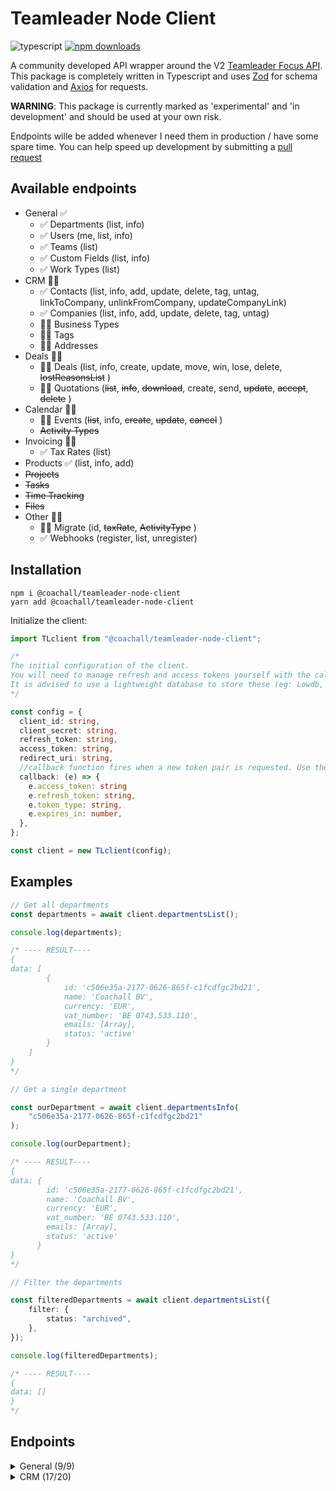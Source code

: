 # Teamleader Node Client

![](https://img.shields.io/github/languages/top/Coachall/teamleader-node-client "typescript") [![](https://img.shields.io/npm/dm/@coachall/teamleader-node-client "npm downloads")](https://www.npmjs.com/package/@coachall/teamleader-node-client)

A community developed API wrapper around the V2 [Teamleader Focus API](https://developer.teamleader.eu/). This package is completely written in Typescript and uses [Zod](https://github.com/colinhacks/zod) for schema validation and [Axios](https://axios-http.com/) for requests.

**WARNING**: This package is currently marked as 'experimental' and 'in development' and should be used at your own risk.

Endpoints wille be added whenever I need them in production / have some spare time. You can help speed up development by submitting a [pull request](https://github.com/Coachall/teamleader-node-client/pulls)

## Available endpoints

- General ✅
  - ✅ Departments (list, info)
  - ✅ Users (me, list, info)
  - ✅ Teams (list)
  - ✅ Custom Fields (list, info)
  - ✅ Work Types (list)
- CRM 👷‍♂️
  - ✅ Contacts (list, info, add, update, delete, tag, untag, linkToCompany, unlinkFromCompany, updateCompanyLink)
  - ✅ Companies (list, info, add, update, delete, tag, untag)
  - 👷‍♂️ Business Types
  - 👷‍♂️ Tags
  - 👷‍♂️ Addresses
- Deals 👷‍♂️
  - 👷‍♂️ Deals (list, info, create, update, move, win, lose, delete, ~~lostReasonsList~~ )
  - 👷‍♂️ Quotations (~~list~~, ~~info~~, ~~download~~, create, send, ~~update~~, ~~accept~~, ~~delete~~ )
- Calendar 👷‍♂️
  - 👷‍♂️ Events (~~list~~, info, ~~create~~, ~~update~~, ~~cancel~~ )
  - ~~Activity Types~~
- Invoicing 👷‍♂️
  - ✅ Tax Rates (list)
- Products ✅ (list, info, add)
- ~~Projects~~
- ~~Tasks~~
- ~~Time Tracking~~
- ~~Files~~
- Other 👷‍♂️
  - 👷‍♂️ Migrate (id, ~~taxRate~~, ~~ActivityType~~ )
  - ✅ Webhooks (register, list, unregister)

## Installation

```console
npm i @coachall/teamleader-node-client
yarn add @coachall/teamleader-node-client
```

Initialize the client:

```typescript
import TLclient from "@coachall/teamleader-node-client";

/*
The initial configuration of the client.
You will need to manage refresh and access tokens yourself with the callback function.
It is advised to use a lightweight database to store these (eg: Lowdb, SQLite)
*/

const config = {
  client_id: string,
  client_secret: string,
  refresh_token: string,
  access_token: string,
  redirect_uri: string,
  //callback function fires when a new token pair is requested. Use the results to overwrite the refresh_token and access_token above
  callback: (e) => {
    e.access_token: string
    e.refresh_token: string,
    e.token_type: string,
    e.expires_in: number,
  },
};

const client = new TLclient(config);
```

## Examples

```typescript
// Get all departments
const departments = await client.departmentsList();

console.log(departments);

/* ---- RESULT----
{
data: [
        {
            id: 'c506e35a-2177-0626-865f-c1fcdfgc2bd21',
            name: 'Coachall BV',
            currency: 'EUR',
            vat_number: 'BE 0743.533.110',
            emails: [Array],
            status: 'active'
        }
    ]
}
*/

// Get a single department

const ourDepartment = await client.departmentsInfo(
	"c506e35a-2177-0626-865f-c1fcdfgc2bd21"
);

console.log(ourDepartment);

/* ---- RESULT----
{
data: {
        id: 'c506e35a-2177-0626-865f-c1fcdfgc2bd21',
        name: 'Coachall BV',
        currency: 'EUR',
        vat_number: 'BE 0743.533.110',
        emails: [Array],
        status: 'active'
      }
}
*/

// Filter the departments

const filteredDepartments = await client.departmentsList({
	filter: {
		status: "archived",
	},
});

console.log(filteredDepartments);

/* ---- RESULT----
{
data: []
}
*/
```

## Endpoints

<details><summary>General (9/9)</summary>
<p>

### Departments

Departments are used to split quotations and invoices for different legal entities or within one organisation.
https://developer.teamleader.eu/#/reference/general/departments

#### List

Get a list of departments.
https://developer.teamleader.eu/#/reference/general/departments/departments.list

```typescript
const departments: Promise<DepartmentsListResponse> = await client.departmentsList(params?: DepartmentsListParams);
```

#### Info

Get details for a single department. https://developer.teamleader.eu/#/reference/general/departments/departments.info

```typescript
const departmentsInfo: Promise<DepartmentsInfoResponse> = await client.departmentsList(id: Uuid);
```

---

### Users

Users are co-workers in a Teamleader account.
https://developer.teamleader.eu/#/reference/general/users

#### Me

Get the current authenticated user.
https://developer.teamleader.eu/#/reference/general/users/users.me

```typescript
const me: Promise<UsersMe> = await client.usersMe();
```

#### List

Get a list of all users. https://developer.teamleader.eu/#/reference/general/users/users.list

```typescript
const userList: Promise<UsersList> = await client.usersList(params?: UsersListParams);
```

#### Info

Get details for a single user. https://developer.teamleader.eu/#/reference/general/users/users.info

```typescript
const userInfo: Promise<UsersInfo> = await client.usersInfo(id: Uuid);
```

---

### Teams

https://developer.teamleader.eu/#/reference/general/teams

#### List

Get a list of all teams. https://developer.teamleader.eu/#/reference/general/users/teams.list

```typescript
const teams: Promise<TeamsList> = await client.teamsList();
```

---

### Custom Fields

Custom fields are used to add additional data/properties to entities within Teamleader.
https://developer.teamleader.eu/#/reference/general/custom-fields

#### List

Get a list of all the definitions of custom fields. https://developer.teamleader.eu/#/reference/general/custom-fields/customfielddefinitions.list

```typescript
const customfields: Promise<CustomFieldDefinitionsList> = await client.customFieldDefinitionsList(params?: CustomFieldDefinitionsListParams);
```

#### Info

Get info about a specific custom field definition. https://developer.teamleader.eu/#/reference/general/custom-fields/customfielddefinitions.info

```typescript
const customfieldInfo: Promise<CustomFieldDefinitionsInfo> = await client.customFieldDefinitionsInfo(id: Uuid);
```

---

### Work Types

Work types define the type of work for events or time tracking. Hourly rates can be added to work types, so that the work can be billed to a customer. https://developer.teamleader.eu/#/reference/general/work-types

#### List

Get a list of all the definitions of custom fields. https://developer.teamleader.eu/#/reference/general/work-types/worktypes.list

```typescript
const worktypes: Promise<WorkTypesList> = await client.workTypesList(params?: WorkTypesListParams);
```

</p>
</details>
<details><summary>CRM (17/20)</summary>
<p>

### Contacts

Contacts are physical entities who are added to your CRM database. Contacts might be linked to one or more companies. https://developer.teamleader.eu/#/reference/crm/contacts/contacts.list

#### List

Get a list of contacts. https://developer.teamleader.eu/#/reference/crm/contacts/contacts.list

```typescript
const contacts: Promise<ContactsListResponse> = await client.contactsList(params?: ContactsListParams);
```

#### Info

Get details for a single contact. https://developer.teamleader.eu/#/reference/crm/contacts/contacts.info

```typescript
const contact: Promise<ContactsInfoResponse> = await client.contactsInfo(id: Uuid);
```

#### Add

Add a new contact. https://developer.teamleader.eu/#/reference/crm/contacts/contacts.add

```typescript
const addContact: Promise<contactsAddResponse> = await client.contactsAdd(body: ContactsAdd);
```

#### Update

Update a contact. https://developer.teamleader.eu/#/reference/crm/contacts/contacts.update

```typescript
const updateContact: Promise<null> = await client.contactsUpdate(body: ContactsUpdate);
```

#### Delete

Delete a contact. https://developer.teamleader.eu/#/reference/crm/contacts/contacts.delete

```typescript
const deleteContact: Promise<null> = await client.contactsDelete(body: ContactsDelete);
```

#### Tag

Add a new or existing tag to a contact. https://developer.teamleader.eu/#/reference/crm/contacts/contacts.tag

```typescript
const tagContact: Promise<null> = await client.contactsTag(body: ContactsTag);
```

#### Untag

Remove a tag from a contact. https://developer.teamleader.eu/#/reference/crm/contacts/contacts.untag

```typescript
const untagContact: Promise<null> = await client.contactsUntag(body: ContactsUntag);
```

#### Link to company

Link a contact to a company. https://developer.teamleader.eu/#/reference/crm/contacts/contacts.linktocompany

```typescript
const linkContact: Promise<null> = await client.contactsLinkToCompany(body: ContactsLinkToCompany);
```

#### Unlink from company

Unlink a contact from a company. https://developer.teamleader.eu/#/reference/crm/contacts/contacts.unlinkfromcompany

```typescript
const unlinkContact: Promise<null> = await client.contactsUnlinkFromCompany(body: ContactsUnlinkFromCompany);
```

#### Update company link

Update contact to company link. https://developer.teamleader.eu/#/reference/crm/contacts/contacts.updatecompanylink

```typescript
const updateCompanyLink: Promise<null> = await client.contactsUpdateCompanyLink(body: ContactsUpdateCompanyLink);
```

</p>
</details>
